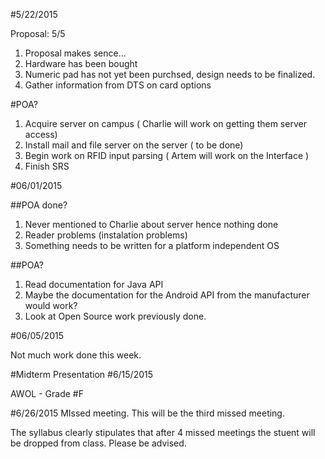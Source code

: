 #5/22/2015

Proposal:
5/5

1. Proposal makes sence...
2. Hardware has been bought
3. Numeric pad has not yet been purchsed, design needs to be finalized.
4. Gather information from DTS on card options

#POA?

1. Acquire server on campus ( Charlie will work on getting them server access)
2. Install mail and file server on the server ( to be done)
3. Begin work on RFID input parsing ( Artem will work on the Interface )
4. Finish SRS

#06/01/2015

##POA done?

1. Never mentioned to Charlie about server hence nothing done
2. Reader problems (instalation problems)
3. Something needs to be written for a platform independent OS


##POA?

1. Read documentation for Java API
2. Maybe the documentation for the Android API from the manufacturer would work?
3. Look at Open Source work previously done.

#06/05/2015

Not much work done this week.

#Midterm Presentation
#6/15/2015

AWOL - Grade #F

#6/26/2015
MIssed meeting. This will be the third missed meeting.

The syllabus clearly stipulates that after 4 missed meetings the stuent will be dropped from class. Please be advised.


